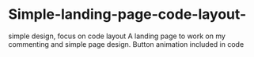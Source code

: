 # Simple-landing-page-code-layout-
simple design, focus on code layout
A landing page to work on my commenting and simple page design.
Button animation included in code
